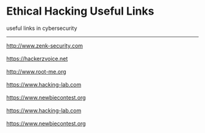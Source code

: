 # Ethical Hacking Useful Links
useful links in cybersecurity
<hr>
<a href="http://www.zenk-security.com">http://www.zenk-security.com</a>
</br></br>
<a href="https://hackerzvoice.net/">https://hackerzvoice.net</a>
</br></br>
<a href="http://www.root-me.org/">http://www.root-me.org</a>
</br></br>
<a href="https://www.hacking-lab.com">https://www.hacking-lab.com</a>
</br></br>
<a href="https://www.newbiecontest.org/">https://www.newbiecontest.org</a>
</br></br>
<a href="https://www.hacking-lab.com">https://www.hacking-lab.com</a>
</br></br>
<a href="https://www.newbiecontest.org/">https://www.newbiecontest.org</a>
